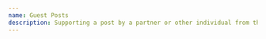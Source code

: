 ```yaml
---
name: Guest Posts
description: Supporting a post by a partner or other individual from the community.
---
```

